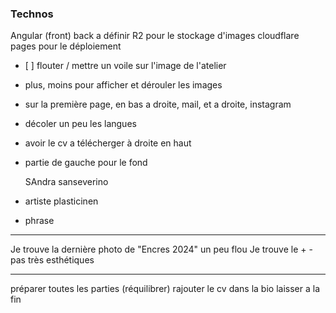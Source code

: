 ### Technos
Angular (front)
back a définir
R2 pour le stockage d'images
cloudflare pages pour le déploiement



- [ ] flouter / mettre un voile sur l'image de l'atelier
- plus, moins pour afficher et dérouler les images
- sur la première page, en bas a droite, mail, et a droite, instagram
- décoler un peu les langues
- avoir le cv a télécherger à droite en haut
- partie de gauche pour le fond 
  
  SAndra sanseverino 
- artiste plasticinen
- phrase


---
Je trouve la dernière photo de "Encres 2024" un peu flou
Je trouve le + - pas très esthétiques

---

préparer toutes les parties (réquilibrer)
rajouter le cv dans la bio
laisser a la fin 